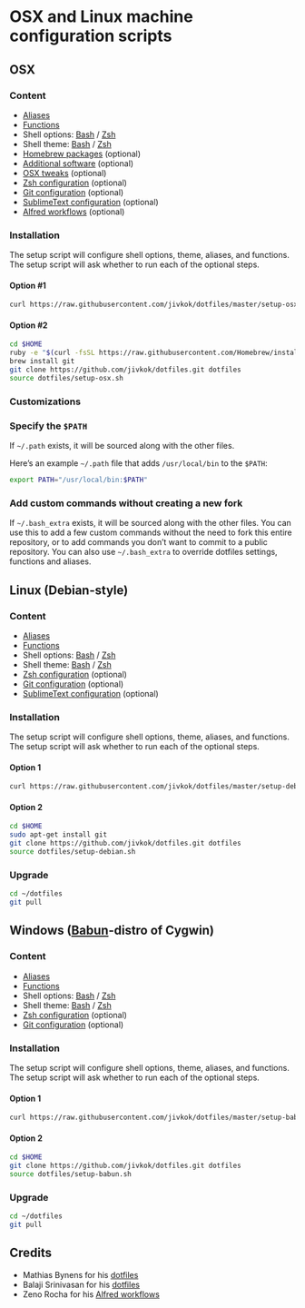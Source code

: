 # OSX and Linux machine configuration scripts

## OSX

### Content
* [Aliases](https://github.com/jivkok/dotfiles/blob/master/.aliases)
* [Functions](https://github.com/jivkok/dotfiles/blob/master/.functions)
* Shell options: [Bash](https://github.com/jivkok/dotfiles/blob/master/.bashrc) / [Zsh](https://github.com/jivkok/dotfiles/blob/master/.zshrc)
* Shell theme: [Bash](https://github.com/jivkok/dotfiles/blob/master/.bash_prompt) / [Zsh](https://github.com/jivkok/dotfiles/blob/master/.zsh-theme)
* [Homebrew packages](https://github.com/jivkok/dotfiles/blob/master/osx/brew.sh) (optional)
* [Additional software](https://github.com/jivkok/dotfiles/blob/master/osx/software.sh) (optional)
* [OSX tweaks](https://github.com/jivkok/dotfiles/blob/master/osx/.osx) (optional)
* [Zsh configuration](https://github.com/jivkok/dotfiles/blob/master/configure_zsh.sh) (optional)
* [Git configuration](https://github.com/jivkok/dotfiles/blob/master/configure_git.sh) (optional)
* [SublimeText configuration](https://github.com/jivkok/dotfiles/tree/master/sublimetext) (optional)
* [Alfred workflows](https://github.com/jivkok/alfred-workflows) (optional)

### Installation
The setup script will configure shell options, theme, aliases, and functions.
The setup script will ask whether to run each of the optional steps.

#### Option #1
```sh
curl https://raw.githubusercontent.com/jivkok/dotfiles/master/setup-osx.sh | sh
```
#### Option #2
```sh
cd $HOME
ruby -e "$(curl -fsSL https://raw.githubusercontent.com/Homebrew/install/master/install)" # Homebrew
brew install git
git clone https://github.com/jivkok/dotfiles.git dotfiles
source dotfiles/setup-osx.sh
```

### Customizations

### Specify the `$PATH`

If `~/.path` exists, it will be sourced along with the other files.

Here’s an example `~/.path` file that adds `/usr/local/bin` to the `$PATH`:

```bash
export PATH="/usr/local/bin:$PATH"
```

### Add custom commands without creating a new fork

If `~/.bash_extra` exists, it will be sourced along with the other files. You can use this to add a few custom commands without the need to fork this entire repository, or to add commands you don’t want to commit to a public repository.
You can also use `~/.bash_extra` to override dotfiles settings, functions and aliases.



## Linux (Debian-style)

### Content
* [Aliases](https://github.com/jivkok/dotfiles/blob/master/.aliases)
* [Functions](https://github.com/jivkok/dotfiles/blob/master/.functions)
* Shell options: [Bash](https://github.com/jivkok/dotfiles/blob/master/.bashrc) / [Zsh](https://github.com/jivkok/dotfiles/blob/master/.zshrc)
* Shell theme: [Bash](https://github.com/jivkok/dotfiles/blob/master/.bash_prompt) / [Zsh](https://github.com/jivkok/dotfiles/blob/master/.zsh-theme)
* [Zsh configuration](https://github.com/jivkok/dotfiles/blob/master/configure_zsh.sh) (optional)
* [Git configuration](https://github.com/jivkok/dotfiles/blob/master/configure_git.sh) (optional)
* [SublimeText configuration](https://github.com/jivkok/dotfiles/tree/master/sublimetext) (optional)

### Installation
The setup script will configure shell options, theme, aliases, and functions.
The setup script will ask whether to run each of the optional steps.

#### Option 1
```sh
curl https://raw.githubusercontent.com/jivkok/dotfiles/master/setup-debian.sh | sh
```
#### Option 2
```sh
cd $HOME
sudo apt-get install git
git clone https://github.com/jivkok/dotfiles.git dotfiles
source dotfiles/setup-debian.sh
```


### Upgrade
```sh
cd ~/dotfiles
git pull
```



## Windows ([Babun](http://babun.github.io)-distro of Cygwin)

### Content
* [Aliases](https://github.com/jivkok/dotfiles/blob/master/.aliases)
* [Functions](https://github.com/jivkok/dotfiles/blob/master/.functions)
* Shell options: [Bash](https://github.com/jivkok/dotfiles/blob/master/.bashrc) / [Zsh](https://github.com/jivkok/dotfiles/blob/master/.zshrc)
* Shell theme: [Bash](https://github.com/jivkok/dotfiles/blob/master/.bash_prompt) / [Zsh](https://github.com/jivkok/dotfiles/blob/master/.zsh-theme)
* [Zsh configuration](https://github.com/jivkok/dotfiles/blob/master/configure_zsh.sh) (optional)
* [Git configuration](https://github.com/jivkok/dotfiles/blob/master/configure_git.sh) (optional)

### Installation
The setup script will configure shell options, theme, aliases, and functions.
The setup script will ask whether to run each of the optional steps.

#### Option 1
```sh
curl https://raw.githubusercontent.com/jivkok/dotfiles/master/setup-babun.sh | sh
```
#### Option 2
```sh
cd $HOME
git clone https://github.com/jivkok/dotfiles.git dotfiles
source dotfiles/setup-babun.sh
```


### Upgrade
```sh
cd ~/dotfiles
git pull
```



## Credits

* Mathias Bynens for his [dotfiles](https://github.com/mathiasbynens/dotfiles)
* Balaji Srinivasan for his [dotfiles](https://github.com/startup-class/dotfiles)
* Zeno Rocha for his [Alfred workflows](https://github.com/zenorocha/alfred-workflows)
